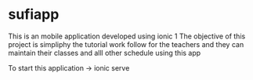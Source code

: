 # sufiapp
This is an mobile application developed using ionic 1 
The objective of this project is simpliphy the tutorial work follow for the teachers and they can maintain their classes and alll other schedule using this app



To start this application -> ionic serve



